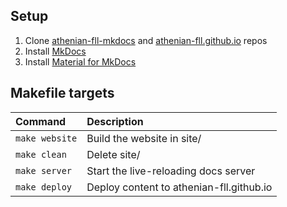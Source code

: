## Setup
1. Clone [athenian-fll-mkdocs](https://github.com/athenian-fll/athenian-fll-mkdocs) and [athenian-fll.github.io](https://github.com/athenian-fll/athenian-fll.github.io) repos
2. Install [MkDocs](https://www.mkdocs.org)
3. Install [Material for MkDocs](https://squidfunk.github.io/mkdocs-material/)


## Makefile targets

| Command               | Description                                  |
|:----------------------|:---------------------------------------------|
| `make website`        | Build the website in site/                   |
| `make clean`          | Delete site/                                 |
| `make server`         | Start the live-reloading docs server         |
| `make deploy`         | Deploy content to athenian-fll.github.io     |

